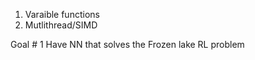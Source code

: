 1. Varaible functions
2. Mutlithread/SIMD 

Goal # 1
Have  NN that solves the Frozen lake RL problem